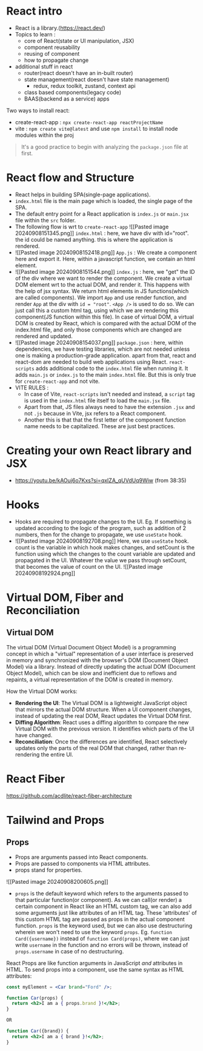 # React intro
- React is a library.(https://react.dev/)
- Topics to learn :
	- core of React(state or UI manipulation, JSX)
	- component reusability
	- reusing of component
	- how to propagate change
- additional stuff in react
	- router(react doesn't have an in-built router)
	- state management(react doesn't have state management)
		- redux, redux toolkit, zustand, context api
	- class based components(legacy code)
	- BAAS(backend as a service) apps

Two ways to install react:
- create-react-app : `npx create-react-app reactProjectName`
- vite : `npm create vite@latest` and use `npm install` to install node modules within the proj

> It's a good practice to begin with analyzing the `package.json` file at first.

# React flow and Structure
- React helps in building SPA(single-page applications).
- `index.html` file is the main page which is loaded, the single page of the SPA.
- The default entry point for a React application is `index.js` or `main.jsx` file within the `src` folder.
- The following flow is wrt to `create-react-app` ![[Pasted image 20240908151345.png]] `index.html` : here, we have div with id="root".  the id could be named anything. this is where the application is rendered.
- ![[Pasted image 20240908152418.png]] `App.js` : We create a component here and export it. Here, within a javascript function, we contain an html element. 
- ![[Pasted image 20240908151544.png]] `index.js` : here, we "get" the ID of the div where we want to render the component. We create a virtual DOM element wrt to the actual DOM, and render it.  This happens with the help of jsx syntax. We return html elements in JS functions(which are called components). We import `App` and use render function, and render `App` at the div with `id = "root"`. `<App />` is used to do so. We can just call this a custom html tag, using which we are rendering this component(JS function within this file). In case of virtual DOM, a virtual DOM is created by React, which is compared with the actual DOM of the index.html file, and only those components which are changed are rendered and updated.
- ![[Pasted image 20240908154037.png]] `package.json` : here, within dependencies, we have testing libraries, which are not needed unless one is making a production-grade application. apart from that, react and react-dom are needed to build web applications using React. `react-scripts` adds additional code to the `index.html` file when running it. It adds `main.js` or `index.js` to the main `index.html` file. But this is only true for `create-react-app` and not vite. 
- VITE RULES : 
	- In case of Vite, `react-scripts` isn't needed and instead, a `script` tag is used in the `index.html` file itself to load the `main.jsx` file. 
	- Apart from that, JS files always need to have the extension `.jsx` and not `.js` because in Vite, jsx refers to a React component. 
	- Another this is that that the first letter of the component function name needs to be capitalized. These are just best practices.

# Creating your own React library and JSX
- https://youtu.be/kAOuj6o7Kxs?si=qxIZA_qUVdUq9Wiw (from 38:35)

# Hooks
- Hooks are required to propagate changes to the UI. Eg. If something is updated according to the logic of the program, such as addition of 2 numbers, then for the change to propagate, we use `useState` hook.
- ![[Pasted image 20240908192708.png]] Here, we use `useState` hook. count is the variable in which hook makes changes, and setCount is the function using which the changes to the count variable are updated and propagated in the UI. Whatever the value we pass through setCount, that becomes the value of count on the UI.  ![[Pasted image 20240908192924.png]] 
# Virtual DOM, Fiber and Reconciliation
## Virtual DOM

 The virtual DOM (Virtual Document Object Model) is a programming concept in which a "virtual" representation of a user interface is preserved in memory and synchronized with the browser's DOM (Document Object Model) via a library. Instead of directly updating the actual DOM (Document Object Model), which can be slow and inefficient due to reflows and repaints, a virtual representation of the DOM is created in memory.
 
How the Virtual DOM works:
 - **Rendering the UI**: The Virtual DOM is a lightweight JavaScript object that mirrors the actual DOM structure. When a UI component changes, instead of updating the real DOM, React updates the Virtual DOM first.
 - **Diffing Algorithm**: React uses a diffing algorithm to compare the new Virtual DOM with the previous version. It identifies which parts of the UI have changed.
 - **Reconciliation**: Once the differences are identified, React selectively updates only the parts of the real DOM that changed, rather than re-rendering the entire UI.

# React Fiber
https://github.com/acdlite/react-fiber-architecture

# Tailwind and Props

## Props
- Props are arguments passed into React components.
- Props are passed to components via HTML attributes.
- props stand for properties.

![[Pasted image 20240908200605.png]]
- `props` is the default keyword which refers to the arguments passed to that particular function(or component). As we can call(or render) a certain component in React like an HTML custom tag, we can also add some arguments just like attributes of an HTML tag. These 'attributes' of this custom HTML tag are passed as props in the actual component function. `props` is the keyword used, but we can also use destructuring wherein we won't need to use the keyword `props`. Eg. `function Card({username})` instead of `function Card(props)`, where we can just write `username` in the function and no errors will be thrown, instead of `props.username` in case of no destructuring.

React Props are like function arguments in JavaScript _and_ attributes in HTML.
To send props into a component, use the same syntax as HTML attributes:
```jsx
const myElement = <Car brand="Ford" />;
```


```jsx
function Car(props) {
  return <h2>I am a { props.brand }!</h2>;
}

OR

function Car({brand}) {
  return <h2>I am a { brand }!</h2>;
}
```



















